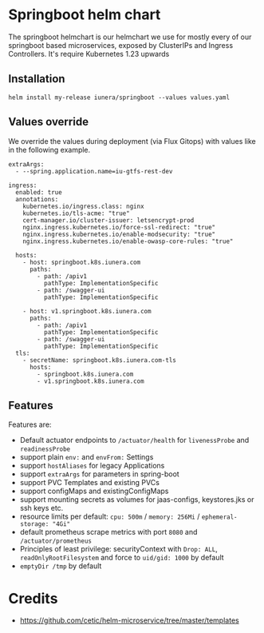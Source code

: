 # Springboot helm chart
The springboot helmchart is our helmchart we use for mostly every of our springboot based microservices, exposed by ClusterIPs and Ingress Controllers. It's require Kubernetes 1.23 upwards 

## Installation

````
helm install my-release iunera/springboot --values values.yaml
````

## Values override

We override the values during deployment (via Flux Gitops) with values like in the following example.

````
extraArgs:
  - --spring.application.name=iu-gtfs-rest-dev

ingress:
  enabled: true
  annotations:
    kubernetes.io/ingress.class: nginx
    kubernetes.io/tls-acme: "true"
    cert-manager.io/cluster-issuer: letsencrypt-prod
    nginx.ingress.kubernetes.io/force-ssl-redirect: "true"
    nginx.ingress.kubernetes.io/enable-modsecurity: "true"
    nginx.ingress.kubernetes.io/enable-owasp-core-rules: "true"

  hosts:
    - host: springboot.k8s.iunera.com
      paths:
        - path: /apiv1
          pathType: ImplementationSpecific
        - path: /swagger-ui
          pathType: ImplementationSpecific

    - host: v1.springboot.k8s.iunera.com
      paths:
        - path: /apiv1
          pathType: ImplementationSpecific
        - path: /swagger-ui
          pathType: ImplementationSpecific
  tls:
    - secretName: springboot.k8s.iunera.com-tls
      hosts:
        - springboot.k8s.iunera.com
        - v1.springboot.k8s.iunera.com
````


## Features
Features are: 
* Default actuator endpoints to `/actuator/health` for `livenessProbe` and `readinessProbe`
* support plain `env:` and `envFrom:` Settings
* support `hostAliases` for legacy Applications
* support `extraArgs` for parameters in spring-boot
* support PVC Templates and existing PVCs
* support configMaps and existingConfigMaps
* support mounting secrets as volumes for jaas-configs, keystores.jks or ssh keys etc.
* resource limits per default: `cpu: 500m` / `memory: 256Mi` / `ephemeral-storage: "4Gi"`
* default prometheus scrape metrics with port `8080` and `/actuator/prometheus`
* Principles of least privilege: securityContext with `Drop: ALL`, `readOnlyRootFilesystem` and force to `uid/gid: 1000` by default 
* `emptyDir /tmp` by default


# Credits
* https://github.com/cetic/helm-microservice/tree/master/templates
